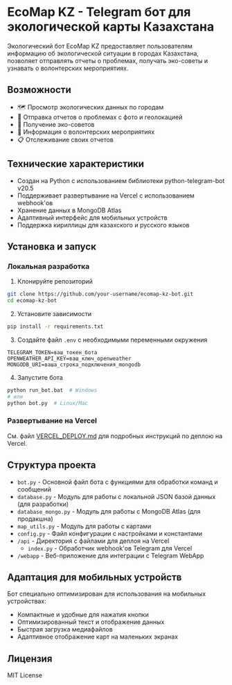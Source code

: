 # EcoMap KZ - Telegram бот для экологической карты Казахстана

Экологический бот EcoMap KZ предоставляет пользователям информацию об экологической ситуации в городах Казахстана, позволяет отправлять отчеты о проблемах, получать эко-советы и узнавать о волонтерских мероприятиях.

## Возможности

- 🗺️ Просмотр экологических данных по городам
- 📸 Отправка отчетов о проблемах с фото и геолокацией
- 🌿 Получение эко-советов
- 📅 Информация о волонтерских мероприятиях
- 📋 Отслеживание своих отчетов

## Технические характеристики

- Создан на Python с использованием библиотеки python-telegram-bot v20.5
- Поддерживает развертывание на Vercel с использованием webhook'ов
- Хранение данных в MongoDB Atlas
- Адаптивный интерфейс для мобильных устройств
- Поддержка кириллицы для казахского и русского языков

## Установка и запуск

### Локальная разработка

1. Клонируйте репозиторий
```bash
git clone https://github.com/your-username/ecomap-kz-bot.git
cd ecomap-kz-bot
```

2. Установите зависимости
```bash
pip install -r requirements.txt
```

3. Создайте файл `.env` с необходимыми переменными окружения
```
TELEGRAM_TOKEN=ваш_токен_бота
OPENWEATHER_API_KEY=ваш_ключ_openweather
MONGODB_URI=ваша_строка_подключения_mongodb
```

4. Запустите бота
```bash
python run_bot.bat  # Windows
# или
python bot.py  # Linux/Mac
```

### Развертывание на Vercel

См. файл [VERCEL_DEPLOY.md](VERCEL_DEPLOY.md) для подробных инструкций по деплою на Vercel.

## Структура проекта

- `bot.py` - Основной файл бота с функциями для обработки команд и сообщений
- `database.py` - Модуль для работы с локальной JSON базой данных (для разработки)
- `database_mongo.py` - Модуль для работы с MongoDB Atlas (для продакшна)
- `map_utils.py` - Модуль для работы с картами
- `config.py` - Файл конфигурации с настройками и константами
- `/api` - Директория с файлами для деплоя на Vercel
  - `index.py` - Обработчик webhook'ов Telegram для Vercel
- `/webapp` - Веб-приложение для интеграции с Telegram WebApp

## Адаптация для мобильных устройств

Бот специально оптимизирован для использования на мобильных устройствах:

- Компактные и удобные для нажатия кнопки
- Оптимизированный текст и отображение данных
- Быстрая загрузка медиафайлов
- Адаптивное отображение карт на маленьких экранах

## Лицензия

MIT License 
